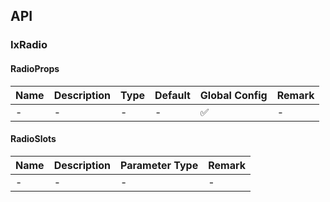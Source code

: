 ## API

### IxRadio

#### RadioProps

| Name | Description | Type | Default | Global Config | Remark |
| --- | --- | --- | --- | --- | --- |
| - | - | - | - | ✅ | - |

#### RadioSlots

| Name | Description | Parameter Type | Remark |
| --- | --- | --- | --- |
| - | - | - | - |
